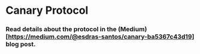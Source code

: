 # Canary Protocol

### Read details about the protocol in the (Medium)[https://medium.com/@esdras-santos/canary-ba5367c43d19] blog post.
